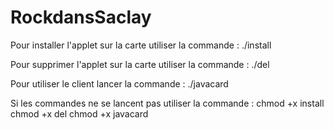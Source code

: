 # RockdansSaclay

Pour installer l'applet sur la carte utiliser la commande : ./install

Pour supprimer l'applet sur la carte utiliser la commande : ./del

Pour utiliser le client lancer la commande : ./javacard

Si les commandes ne se lancent pas utiliser la commande : 
chmod +x install
chmod +x del
chmod +x javacard

